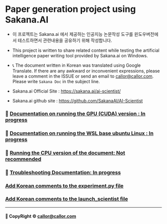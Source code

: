 # Paper generation project using Sakana.AI

- 이 프로젝트는 Sakana.ai 에서 제공하는 인공지능 논문작성 도구를 윈도우버전에서 테스트하면서 관련내용을 공유하기 위해 작성합니다.
- This project is written to share related content while testing the artificial intelligence paper writing tool provided by Sakana.ai on Windows.

- :telephone_receiver: The document written in Korean was translated using Google Translate. If there are any awkward or inconvenient expressions, please leave a comment in the ISSUE or send an email to callor@callor.com. Please write `Sakana Doc` in the subject line.

- Sakana.ai Official Site : https://sakana.ai/ai-scientist/

- Sakana.ai github site : https://github.com/SakanaAI/AI-Scientist

### :crystal_ball: [Documentation on running the GPU (CUDA) version : In progress](./GPU.md)

### :pray: [Documentation on running the WSL base ubuntu Linux : In progress](./ubuntu.md)

### :dolphin: [Running the CPU version of the document: Not recommended](./CPU.md)

### :water_buffalo: [Troubleshooting Documentation: In progress](./error.md)

### [Add Korean comments to the experiment.py file](./experiment-callor.py)

### [Add Korean comments to the launch_scientist file](./launch_scientist-callor.py)

<hr/>

#### :racehorse: CopyRight &copy; callor@callor.com

